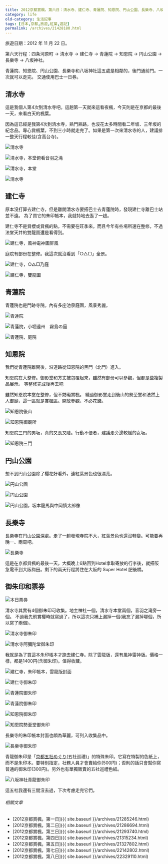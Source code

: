 ```yaml
---
title: 2012京都賞楓，第六日：清水寺、建仁寺、青蓮院、知恩院、円山公園、長樂寺、八坂神社
category: life
old-category: 生活記事
tags: [日本,京都,旅遊,紅葉,遊記]
permalink: /archives/21428180.html
---
```


旅遊日期：2012 年 11 月 22 日。

第六天行程：四条河原町 -> 清水寺 -> 建仁寺 -> 青蓮院 -> 知恩院 -> 円山公園 -> 長樂寺 -> 八坂神社。

青蓮院、知恩院、円山公園、長樂寺和八坂神社這五處是相鄰的，後門通前門。一次就可以走完。
交通使用巴士一日券。

<!--more-->

## 清水寺

這是我個人第4次到清水寺吧。這趟第一天就來這看夜楓，今天則是在京都的最後一天，來看白天的楓葉。

因為這已經是我第4次到清水寺，熟門熟路，也沒花太多時間看二年坂、三年坂的紀念品。專心賞楓葉，不到三小時就走完了。如果是第一次來清水寺的人，建議排一整天行程較佳(含高台寺)。

![清水寺](https://i.imgur.com/BPOKOvA.jpg)

![清水寺，本堂俯看音羽之滝](https://i.imgur.com/vwWANYK.jpg)

![清水寺，本堂](https://i.imgur.com/ktZy1O1.jpg)

![清水寺](https://i.imgur.com/zZrNsUR.jpg)

## 建仁寺

原本沒打算去建仁寺，但是離開清水寺要搭巴士去青蓮院時，發現建仁寺離巴士站並不遠。
為了買它的朱印帳本，我就特地去逛了一趟。

建仁寺不是賞櫻或賞楓的點，不需要在旺季來。而且今年有些場所還在整修，不過法堂天井的雙龍圖還是看得到。

![建仁寺，風神電神圖屏風](https://i.imgur.com/bSZgj0I.jpg)

庭院有部份在整修。我這次就沒看到「○△□」全景。

![建仁寺，○△□乃庭](https://i.imgur.com/yTPXaan.jpg)

![建仁寺，雙龍圖](https://i.imgur.com/bUY5OtA.jpg)

## 青蓮院

青蓮院也是門跡寺院。內有多座池泉庭園，風景秀麗。

![青蓮院](https://i.imgur.com/aQxaWCu.jpg)

![青蓮院，小堀遠州　霧島の庭](https://i.imgur.com/7T8k5Mu.jpg)

![青蓮院，庭院](https://i.imgur.com/Qowb3an.jpg)

## 知恩院

我們從青蓮院離開後，沿道路從知恩院的黑門（北門）進入。

知恩院在大整修。御影堂和方丈被包覆起來，雖然有部份可以參觀，但都是些複製品展示。
等整修完成後再去吧

雖然知恩院本堂在整修，但不妨礙賞楓。
繞過御影堂走到後山的勢至堂和法然上人御廟，這一區就是賞楓區。開放參觀，不必花錢。

![知恩院後山](https://i.imgur.com/E0qh48i.jpg)

![知恩院御廟所](https://i.imgur.com/ezdvvTd.jpg)

知恩院三門的男坂，真的又長又陡。行動不便者，建議走旁邊較緩的女坂。

![知恩院三門](https://i.imgur.com/3TACSxo.jpg)

## 円山公園

想不到円山公園除了櫻花好看外，連紅葉景色也很漂亮。

![円山公園](https://i.imgur.com/vqSXeA7.jpg)

![円山公園](https://i.imgur.com/ea2YCf9.jpg)

![円山公園，坂本龍馬與中岡慎太郎像](https://i.imgur.com/cu7h3VI.jpg)

## 長樂寺

長樂寺在円山公園深處。走了一趟發現寺院不大，紅葉景色也還沒轉變。可能要再晚一、兩周吧。

![長樂寺](https://i.imgur.com/tRzdngF.jpg)

這是在京都賞楓的最後一天。大概晚上6點回到Hotel拿取寄放的行李後，就搭阪急電車到大阪梅田。剩下的兩天行程將住在大阪的 Super Hotel 肥後橋。

## 御朱印和票券

![本日票券](https://i.imgur.com/AnmbK43.jpg)

清水寺其實有4個御朱印可收集。地主神社一個，清水寺本堂兩個，音羽之滝旁一個。
不過我先前賞櫻時就寫過了，所以這次只補上漏掉一個(我忘了漏掉哪個，所以寫了兩個)。

![清水寺御朱印](https://i.imgur.com/eW9wCtS.jpg)

![清水寺阿彌陀堂御朱印](https://i.imgur.com/pPgnX0k.jpg)

我就是為了買這本朱印帳本才跑去建仁寺。除了雲龍版，還有風神雷神版。價格一樣，都是1400円(含御朱印)。值得收藏。

![建仁寺，朱印帳本，雲龍版封面](https://i.imgur.com/zt37BOa.jpg)

![建仁寺御朱印](https://i.imgur.com/ORLyTZM.jpg)

![青蓮院御朱印](https://i.imgur.com/0k8Rew2.jpg)

![青蓮院御朱印](https://i.imgur.com/upRD6so.jpg)

![知恩院御朱印](https://i.imgur.com/iyEUTyM.jpg)

![知恩院勢至堂御朱印](https://i.imgur.com/bWuskpT.jpg)

長樂寺的朱印帳本封面也頗為華麗，可列入收集品中。

![長樂寺御朱印](https://i.imgur.com/MXa6bpI.jpg)

青龍御朱印是「[京都五社めぐり](http://kyoto.graphic.co.jp/pickup/season/2012/01/theme2/index.html)(五社巡禮)」的特殊朱印。它寫在特製的色紙上，而不是朱印本。要特別指定，社務人員才會賣給你(500円)；否則的話只會幫你寫普通的御朱印(300円)。另外也有單獨販賣的五社巡禮色紙。

![八坂神社青龍御朱印](https://i.imgur.com/IT1ViG0.jpg)

這五社我還有三間沒去過，下次考慮走完它們。

###### 相關文章

* [2012京都賞楓，第一日]({{ site.baseurl }}/archives/21285246.html)
* [2012京都賞楓，第二日]({{ site.baseurl }}/archives/21286694.html)
* [2012京都賞楓，第三日]({{ site.baseurl }}/archives/21293740.html)
* [2012京都賞楓，第四日]({{ site.baseurl }}/archives/21315234.html)
* [2012京都賞楓，第五日]({{ site.baseurl }}/archives/21327802.html)
* [2012京都賞楓，第七日]({{ site.baseurl }}/archives/22142802.html)
* [2012京都賞楓，第八日]({{ site.baseurl }}/archives/22329110.html)
